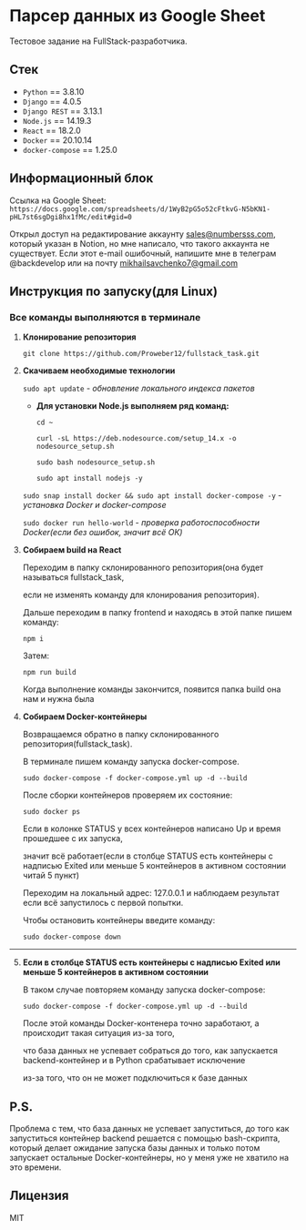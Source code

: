 # Парсер данных из Google Sheet

Тестовое задание на FullStack-разработчика.

## Стек

* `Python` == 3.8.10
* `Django` == 4.0.5
* `Django REST` == 3.13.1
* `Node.js` == 14.19.3
* `React` == 18.2.0
* `Docker` == 20.10.14
* `docker-compose` == 1.25.0


## Информационный блок

Ссылка на Google Sheet: ```https://docs.google.com/spreadsheets/d/1WyB2pG5o52cFtkvG-N5bKN1-pHL7st6sgDgi8hx1fMc/edit#gid=0```

Открыл доступ на редактирование аккаунту sales@numbersss.com, который указан в Notion, но мне написало, что такого аккаунта не существует.
Если этот e-mail ошибочный, напишите мне в телеграм @backdevelop или на почту mikhailsavchenko7@gmail.com

## Инструкция по запуску(для Linux)

### Все команды выполняются в терминале

1. **Клонирование репозитория**

    ```git clone https://github.com/Proweber12/fullstack_task.git```


2. **Скачиваем необходимые технологии**

   ```sudo apt update``` - *обновление локального индекса пакетов*
 
   - **Для установки Node.js выполняем ряд команд:**

       ```cd ~```

       ```curl -sL https://deb.nodesource.com/setup_14.x -o nodesource_setup.sh``` 

       ```sudo bash nodesource_setup.sh```

       ```sudo apt install nodejs -y```

   

   ```sudo snap install docker && sudo apt install docker-compose -y``` - *установка Docker и docker-compose*

   ```sudo docker run hello-world``` - *проверка работоспособности Docker(если без ошибок, значит всё ОК)*


3. **Собираем build на React**

    Переходим в папку склонированного репозитория(она будет называться fullstack_task,

    если не изменять команду для клонирования репозитория).

    Дальше переходим в папку frontend и находясь в этой папке пишем команду:
 
   ```npm i```

   Затем:

   ```npm run build```

    Когда выполнение команды закончится, появится папка build она нам и нужна была


4. **Собираем Docker-контейнеры**

    Возвращаемся обратно в папку склонированного репозитория(fullstack_task).

    В терминале пишем команду запуска docker-compose.

    ```sudo docker-compose -f docker-compose.yml up -d --build```

    После сборки контейнеров проверяем их состояние:

   ```sudo docker ps```

   Если в колонке STATUS у всех контейнеров написано Up и время прошедшее с их запуска,

   значит всё работает(если в столбце STATUS есть контейнеры с надписью Exited или меньше 5 контейнеров в активном состоянии читай 5 пункт)

   Переходим на локальный адрес: 127.0.0.1 и наблюдаем результат если всё запустилось с первой попытки.
   
   Чтобы остановить контейнеры введите команду:
   
   ```sudo docker-compose down```

***
5. **Eсли в столбце STATUS есть контейнеры с надписью Exited или меньше 5 контейнеров в активном состоянии**

      В таком случае повторяем команду запуска docker-compose:
   
      ```sudo docker-compose -f docker-compose.yml up -d --build```
   
      После этой команды Docker-контенера точно заработают, а происходит такая ситуация из-за того, 
   
      что база данных не успевает собраться до того, как запускается backend-контейнер и в Python срабатывает исключение
   
      из-за того, что он не может подключиться к базе данных

## P.S.

Проблема с тем, что база данных не успевает запуститься, до того как запуститься контейнер backend решается с помощью bash-скрипта, который делает ожидание запуска базы данных и только потом запускает остальные Docker-контейнеры, но у меня уже не хватило на это времени.

## Лицензия

MIT
